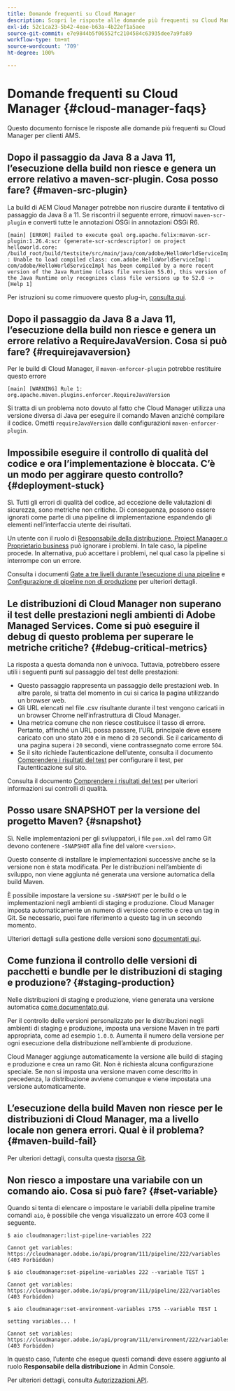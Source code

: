 ```yaml
---
title: Domande frequenti su Cloud Manager
description: Scopri le risposte alle domande più frequenti su Cloud Manager per clienti AMS.
exl-id: 52c1ca23-5b42-4eae-b63a-4b22ef1a5aee
source-git-commit: e7e9844b5f06552fc2104584c63935dee7a9fa89
workflow-type: tm+mt
source-wordcount: '709'
ht-degree: 100%

---
```



# Domande frequenti su Cloud Manager {#cloud-manager-faqs}

Questo documento fornisce le risposte alle domande più frequenti su Cloud Manager per clienti AMS.

<!-- 
## Is it possible to use Java 11 with Cloud Manager builds? {#java-11}

Yes. You need to add the `maven-toolchains-plugin` with the correct settings for Java 11.

* This process is documented [here](/help/getting-started/using-the-wizard.md).
* For an example, see the [WKND sample project code](https://github.com/adobe/aem-guides-wknd/commit/6cb5238cb6b932735dcf91b21b0d835ae3a7fe75). -->

## Dopo il passaggio da Java 8 a Java 11, l’esecuzione della build non riesce e genera un errore relativo a maven-scr-plugin. Cosa posso fare? {#maven-src-plugin}

La build di AEM Cloud Manager potrebbe non riuscire durante il tentativo di passaggio da Java 8 a 11. Se riscontri il seguente errore, rimuovi `maven-scr-plugin` e converti tutte le annotazioni OSGi in annotazioni OSGi R6.

```text
[main] [ERROR] Failed to execute goal org.apache.felix:maven-scr-plugin:1.26.4:scr (generate-scr-scrdescriptor) on project helloworld.core: /build_root/build/testsite/src/main/java/com/adobe/HelloWorldServiceImpl.java : Unable to load compiled class: com.adobe.HelloWorldServiceImpl: com/adobe/HelloWorldServiceImpl has been compiled by a more recent version of the Java Runtime (class file version 55.0), this version of the Java Runtime only recognizes class file versions up to 52.0 -> [Help 1]
```

Per istruzioni su come rimuovere questo plug-in, [consulta qui](https://cqdump.joerghoh.de/2019/01/03/from-scr-annotations-to-osgi-annotations/).

## Dopo il passaggio da Java 8 a Java 11, l’esecuzione della build non riesce e genera un errore relativo a RequireJavaVersion. Cosa si può fare? {#requirejavaversion}

Per le build di Cloud Manager, il `maven-enforcer-plugin` potrebbe restituire questo errore

```text
[main] [WARNING] Rule 1: org.apache.maven.plugins.enforcer.RequireJavaVersion
```

Si tratta di un problema noto dovuto al fatto che Cloud Manager utilizza una versione diversa di Java per eseguire il comando Maven anziché compilare il codice. Ometti `requireJavaVersion` dalle configurazioni `maven-enforcer-plugin`.

## Impossibile eseguire il controllo di qualità del codice e ora l’implementazione è bloccata. C’è un modo per aggirare questo controllo? {#deployment-stuck}

Sì. Tutti gli errori di qualità del codice, ad eccezione delle valutazioni di sicurezza, sono metriche non critiche. Di conseguenza, possono essere ignorati come parte di una pipeline di implementazione espandendo gli elementi nell’interfaccia utente dei risultati.

Un utente con il ruolo di [Responsabile della distribuzione, Project Manager o Proprietario business](/help/requirements/users-and-roles.md#role-definitions) può ignorare i problemi. In tale caso, la pipeline procede. In alternativa, può accettare i problemi, nel qual caso la pipeline si interrompe con un errore.

Consulta i documenti [Gate a tre livelli durante l’esecuzione di una pipeline](/help/using/code-quality-testing.md#three-tier-gates-while-running-a-pipeline) e [Configurazione di pipeline non di produzione](/help/using/non-production-pipelines.md#understanding-the-flow) per ulteriori dettagli.

## Le distribuzioni di Cloud Manager non superano il test delle prestazioni negli ambienti di Adobe Managed Services. Come si può eseguire il debug di questo problema per superare le metriche critiche? {#debug-critical-metrics}

La risposta a questa domanda non è univoca. Tuttavia, potrebbero essere utili i seguenti punti sul passaggio del test delle prestazioni:

* Questo passaggio rappresenta un passaggio delle prestazioni web. In altre parole, si tratta del momento in cui si carica la pagina utilizzando un browser web.
* Gli URL elencati nel file .csv risultante durante il test vengono caricati in un browser Chrome nell’infrastruttura di Cloud Manager.
* Una metrica comune che non riesce costituisce il tasso di errore. Pertanto, affinché un URL possa passare, l’URL principale deve essere caricato con uno stato `200` e in meno di `20` secondi. Se il caricamento di una pagina supera i `20` secondi, viene contrassegnato come errore `504`.
* Se il sito richiede l’autenticazione dell’utente, consulta il documento [Comprendere i risultati del test](/help/using/code-quality-testing.md#authenticated-performance-testing) per configurare il test, per l’autenticazione sul sito.

Consulta il documento [Comprendere i risultati del test](/help/using/code-quality-testing.md) per ulteriori informazioni sui controlli di qualità.

## Posso usare SNAPSHOT per la versione del progetto Maven? {#snapshot}

Sì. Nelle implementazioni per gli sviluppatori, i file `pom.xml` del ramo Git devono contenere `-SNAPSHOT` alla fine del valore `<version>`.

Questo consente di installare le implementazioni successive anche se la versione non è stata modificata. Per le distribuzioni nell’ambiente di sviluppo, non viene aggiunta né generata una versione automatica della build Maven.

È possibile impostare la versione su `-SNAPSHOT` per le build o le implementazioni negli ambienti di staging e produzione. Cloud Manager imposta automaticamente un numero di versione corretto e crea un tag in Git. Se necessario, puoi fare riferimento a questo tag in un secondo momento.

Ulteriori dettagli sulla gestione delle versioni sono [documentati qui](https://experienceleague.adobe.com/it/docs/experience-manager-cloud-service/content/implementing/using-cloud-manager/managing-code/project-version-handling).

## Come funziona il controllo delle versioni di pacchetti e bundle per le distribuzioni di staging e produzione? {#staging-production}

Nelle distribuzioni di staging e produzione, viene generata una versione automatica [come documentato qui](/help/managing-code/maven-project-version.md).

Per il controllo delle versioni personalizzato per le distribuzioni negli ambienti di staging e produzione, imposta una versione Maven in tre parti appropriata, come ad esempio `1.0.0`. Aumenta il numero della versione per ogni esecuzione della distribuzione nell’ambiente di produzione.

Cloud Manager aggiunge automaticamente la versione alle build di staging e produzione e crea un ramo Git. Non è richiesta alcuna configurazione speciale. Se non si imposta una versione maven come descritto in precedenza, la distribuzione avviene comunque e viene impostata una versione automaticamente.

## L’esecuzione della build Maven non riesce per le distribuzioni di Cloud Manager, ma a livello locale non genera errori. Qual è il problema? {#maven-build-fail}

Per ulteriori dettagli, consulta questa [risorsa Git](https://github.com/cqsupport/cloud-manager/blob/main/cm-build-step-fails.md).

## Non riesco a impostare una variabile con un comando aio. Cosa si può fare? {#set-variable}

Quando si tenta di elencare o impostare le variabili della pipeline tramite comandi `aio`, è possibile che venga visualizzato un errore 403 come il seguente.

```shell
$ aio cloudmanager:list-pipeline-variables 222

Cannot get variables: https://cloudmanager.adobe.io/api/program/111/pipeline/222/variables (403 Forbidden)

$ aio cloudmanager:set-pipeline-variables 222 --variable TEST 1

Cannot get variables: https://cloudmanager.adobe.io/api/program/111/pipeline/222/variables (403 Forbidden)

$ aio cloudmanager:set-environment-variables 1755 --variable TEST 1

setting variables... !

Cannot set variables: https://cloudmanager.adobe.io/api/program/111/environment/222/variables (403 Forbidden)
```

In questo caso, l’utente che esegue questi comandi deve essere aggiunto al ruolo **Responsabile della distribuzione** in Admin Console.

Per ulteriori dettagli, consulta [Autorizzazioni API](https://developer.adobe.com/experience-cloud/cloud-manager/guides/getting-started/permissions/).
